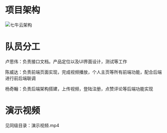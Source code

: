 # 项目架构

![七牛云架构](./pictures/七牛云架构.PNG)

# 队员分工

卢思伟：负责接口文档。产品定位以及UI界面设计，测试等工作

陈威达：负责前端页面实现，完成视频播放，个人主页等所有前端功能，配合后端进行前后端联调

杨奇翰：负责后端架构搭建，上传视频，登陆注册，点赞评论等后端功能实现

# 演示视频

见同级目录：演示视频.mp4